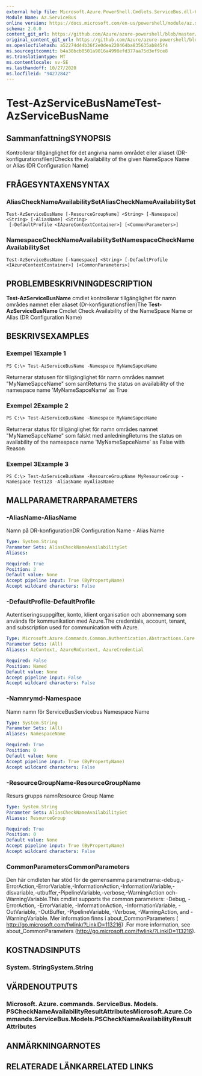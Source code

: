 ```yaml
---
external help file: Microsoft.Azure.PowerShell.Cmdlets.ServiceBus.dll-Help.xml
Module Name: Az.ServiceBus
online version: https://docs.microsoft.com/en-us/powershell/module/az.servicebus/test-azservicebusname
schema: 2.0.0
content_git_url: https://github.com/Azure/azure-powershell/blob/master/src/ServiceBus/ServiceBus/help/Test-AzServiceBusName.md
original_content_git_url: https://github.com/Azure/azure-powershell/blob/master/src/ServiceBus/ServiceBus/help/Test-AzServiceBusName.md
ms.openlocfilehash: a52274d44b36f2e0dea220464ba835635ab845f4
ms.sourcegitcommit: b4a38bcb0501a9016a4998efd377aa75d3ef9ce8
ms.translationtype: MT
ms.contentlocale: sv-SE
ms.lasthandoff: 10/27/2020
ms.locfileid: "94272842"
---
```

# <span data-ttu-id="ee2ce-101">Test-AzServiceBusName</span><span class="sxs-lookup"><span data-stu-id="ee2ce-101">Test-AzServiceBusName</span></span>

## <span data-ttu-id="ee2ce-102">Sammanfattning</span><span class="sxs-lookup"><span data-stu-id="ee2ce-102">SYNOPSIS</span></span>
<span data-ttu-id="ee2ce-103">Kontrollerar tillgänglighet för det angivna namn området eller aliaset (DR-konfigurationsfilen)</span><span class="sxs-lookup"><span data-stu-id="ee2ce-103">Checks the Availability of the given NameSpace Name or Alias (DR Configuration Name)</span></span> 

## <span data-ttu-id="ee2ce-104">FRÅGESYNTAXEN</span><span class="sxs-lookup"><span data-stu-id="ee2ce-104">SYNTAX</span></span>

### <span data-ttu-id="ee2ce-105">AliasCheckNameAvailabilitySet</span><span class="sxs-lookup"><span data-stu-id="ee2ce-105">AliasCheckNameAvailabilitySet</span></span>
```
Test-AzServiceBusName [-ResourceGroupName] <String> [-Namespace] <String> [-AliasName] <String>
 [-DefaultProfile <IAzureContextContainer>] [<CommonParameters>]
```

### <span data-ttu-id="ee2ce-106">NamespaceCheckNameAvailabilitySet</span><span class="sxs-lookup"><span data-stu-id="ee2ce-106">NamespaceCheckNameAvailabilitySet</span></span>
```
Test-AzServiceBusName [-Namespace] <String> [-DefaultProfile <IAzureContextContainer>] [<CommonParameters>]
```

## <span data-ttu-id="ee2ce-107">PROBLEMBESKRIVNING</span><span class="sxs-lookup"><span data-stu-id="ee2ce-107">DESCRIPTION</span></span>
<span data-ttu-id="ee2ce-108">**Test-AzServiceBusName** cmdlet kontrollerar tillgänglighet för namn områdes namnet eller aliaset (Dr-konfigurationsfilen)</span><span class="sxs-lookup"><span data-stu-id="ee2ce-108">The **Test-AzServiceBusName** Cmdlet Check Availability of the NameSpace Name or Alias (DR Configuration Name)</span></span>

## <span data-ttu-id="ee2ce-109">BESKRIVS</span><span class="sxs-lookup"><span data-stu-id="ee2ce-109">EXAMPLES</span></span>

### <span data-ttu-id="ee2ce-110">Exempel 1</span><span class="sxs-lookup"><span data-stu-id="ee2ce-110">Example 1</span></span>
```
PS C:\> Test-AzServiceBusName -Namespace MyNameSapceName
```

<span data-ttu-id="ee2ce-111">Returnerar statusen för tillgänglighet för namn områdes namnet "MyNameSapceName" som sant</span><span class="sxs-lookup"><span data-stu-id="ee2ce-111">Returns the status on availability of the namespace name 'MyNameSapceName' as True</span></span>

### <span data-ttu-id="ee2ce-112">Exempel 2</span><span class="sxs-lookup"><span data-stu-id="ee2ce-112">Example 2</span></span>
```
PS C:\> Test-AzServiceBusName -Namespace MyNameSapceName
```

<span data-ttu-id="ee2ce-113">Returnerar status för tillgänglighet för namn områdes namnet "MyNameSapceName" som falskt med anledning</span><span class="sxs-lookup"><span data-stu-id="ee2ce-113">Returns the status on availability of the namespace name 'MyNameSapceName' as False with Reason</span></span>

### <span data-ttu-id="ee2ce-114">Exempel 3</span><span class="sxs-lookup"><span data-stu-id="ee2ce-114">Example 3</span></span>
```
PS C:\> Test-AzServiceBusName -ResourceGroupName MyResourceGroup -Namespace Test123 -AliasName myAliasName
```

## <span data-ttu-id="ee2ce-115">MALLPARAMETRAR</span><span class="sxs-lookup"><span data-stu-id="ee2ce-115">PARAMETERS</span></span>

### <span data-ttu-id="ee2ce-116">-AliasName</span><span class="sxs-lookup"><span data-stu-id="ee2ce-116">-AliasName</span></span>
<span data-ttu-id="ee2ce-117">Namn på DR-konfiguration</span><span class="sxs-lookup"><span data-stu-id="ee2ce-117">DR Configuration Name - Alias Name</span></span>

```yaml
Type: System.String
Parameter Sets: AliasCheckNameAvailabilitySet
Aliases:

Required: True
Position: 2
Default value: None
Accept pipeline input: True (ByPropertyName)
Accept wildcard characters: False
```

### <span data-ttu-id="ee2ce-118">-DefaultProfile</span><span class="sxs-lookup"><span data-stu-id="ee2ce-118">-DefaultProfile</span></span>
<span data-ttu-id="ee2ce-119">Autentiseringsuppgifter, konto, klient organisation och abonnemang som används för kommunikation med Azure.</span><span class="sxs-lookup"><span data-stu-id="ee2ce-119">The credentials, account, tenant, and subscription used for communication with Azure.</span></span>

```yaml
Type: Microsoft.Azure.Commands.Common.Authentication.Abstractions.Core.IAzureContextContainer
Parameter Sets: (All)
Aliases: AzContext, AzureRmContext, AzureCredential

Required: False
Position: Named
Default value: None
Accept pipeline input: False
Accept wildcard characters: False
```

### <span data-ttu-id="ee2ce-120">-Namnrymd</span><span class="sxs-lookup"><span data-stu-id="ee2ce-120">-Namespace</span></span>
<span data-ttu-id="ee2ce-121">Namn namn för ServiceBus</span><span class="sxs-lookup"><span data-stu-id="ee2ce-121">Servicebus Namespace Name</span></span>

```yaml
Type: System.String
Parameter Sets: (All)
Aliases: NamespaceName

Required: True
Position: 0
Default value: None
Accept pipeline input: True (ByPropertyName)
Accept wildcard characters: False
```

### <span data-ttu-id="ee2ce-122">-ResourceGroupName</span><span class="sxs-lookup"><span data-stu-id="ee2ce-122">-ResourceGroupName</span></span>
<span data-ttu-id="ee2ce-123">Resurs grupps namn</span><span class="sxs-lookup"><span data-stu-id="ee2ce-123">Resource Group Name</span></span>

```yaml
Type: System.String
Parameter Sets: AliasCheckNameAvailabilitySet
Aliases: ResourceGroup

Required: True
Position: 0
Default value: None
Accept pipeline input: True (ByPropertyName)
Accept wildcard characters: False
```

### <span data-ttu-id="ee2ce-124">CommonParameters</span><span class="sxs-lookup"><span data-stu-id="ee2ce-124">CommonParameters</span></span>
<span data-ttu-id="ee2ce-125">Den här cmdleten har stöd för de gemensamma parametrarna:-debug,-ErrorAction,-ErrorVariable,-InformationAction,-InformationVariable,-disvariable,-utbuffer,-PipelineVariable,-verbose,-WarningAction och-WarningVariable.</span><span class="sxs-lookup"><span data-stu-id="ee2ce-125">This cmdlet supports the common parameters: -Debug, -ErrorAction, -ErrorVariable, -InformationAction, -InformationVariable, -OutVariable, -OutBuffer, -PipelineVariable, -Verbose, -WarningAction, and -WarningVariable.</span></span> <span data-ttu-id="ee2ce-126">Mer information finns i about_CommonParameters ( http://go.microsoft.com/fwlink/?LinkID=113216) .</span><span class="sxs-lookup"><span data-stu-id="ee2ce-126">For more information, see about_CommonParameters (http://go.microsoft.com/fwlink/?LinkID=113216).</span></span>

## <span data-ttu-id="ee2ce-127">KOSTNADS</span><span class="sxs-lookup"><span data-stu-id="ee2ce-127">INPUTS</span></span>

### <span data-ttu-id="ee2ce-128">System. String</span><span class="sxs-lookup"><span data-stu-id="ee2ce-128">System.String</span></span>

## <span data-ttu-id="ee2ce-129">VÄRDEN</span><span class="sxs-lookup"><span data-stu-id="ee2ce-129">OUTPUTS</span></span>

### <span data-ttu-id="ee2ce-130">Microsoft. Azure. commands. ServiceBus. Models. PSCheckNameAvailabilityResultAttributes</span><span class="sxs-lookup"><span data-stu-id="ee2ce-130">Microsoft.Azure.Commands.ServiceBus.Models.PSCheckNameAvailabilityResultAttributes</span></span>

## <span data-ttu-id="ee2ce-131">ANMÄRKNINGAR</span><span class="sxs-lookup"><span data-stu-id="ee2ce-131">NOTES</span></span>

## <span data-ttu-id="ee2ce-132">RELATERADE LÄNKAR</span><span class="sxs-lookup"><span data-stu-id="ee2ce-132">RELATED LINKS</span></span>
